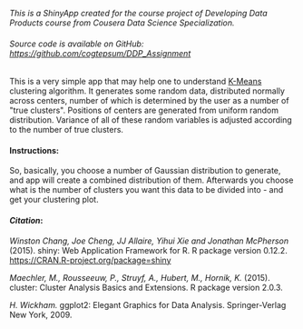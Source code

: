 *This is a ShinyApp created for the course project of Developing Data Products course from Cousera Data Science Specialization.*
###### Source code is available on GitHub: https://github.com/cogtepsum/DDP_Assignment

This is a very simple app that may help one to understand [K-Means](https://en.wikipedia.org/wiki/K-means_clustering) clustering algorithm. It generates some random data, distributed normally across centers, number of which is determined by the user as a number of "true clusters". Positions of centers are generated from uniform random distribution. Variance of all of these random variables is adjusted according to the number of true clusters.

#### **Instructions**:
So, basically, you choose a number of Gaussian distribution to generate, and app will create a combined distribution of them. Afterwards you choose what is the number of clusters you want this data to be divided into - and get your clustering plot.

#### *Citation*: 

*Winston Chang, Joe Cheng, JJ Allaire, Yihui Xie and Jonathan McPherson* (2015). shiny: Web Application Framework for R. R
  package version 0.12.2. https://CRAN.R-project.org/package=shiny
  
*Maechler, M., Rousseeuw, P., Struyf, A., Hubert, M., Hornik, K.* (2015).  cluster: Cluster Analysis Basics and Extensions. R
  package version 2.0.3.

*H. Wickham.* ggplot2: Elegant Graphics for Data Analysis. Springer-Verlag New York, 2009.